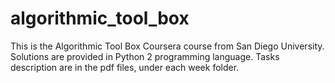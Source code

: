 # algorithmic_tool_box
This is the Algorithmic Tool Box Coursera course from San Diego University.
Solutions are provided in Python 2 programming language. Tasks description are in the pdf files, under each week folder.
